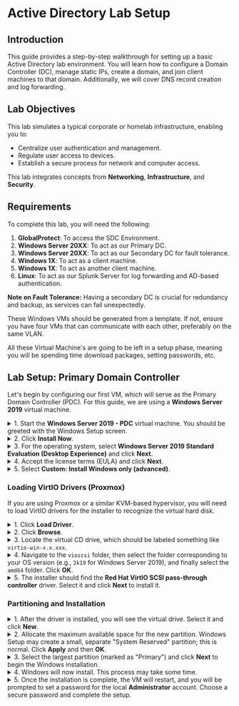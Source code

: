 # Active Directory Lab Setup

## Introduction

This guide provides a step-by-step walkthrough for setting up a basic Active Directory lab environment. You will learn how to configure a Domain Controller (DC), manage static IPs, create a domain, and join client machines to that domain. Additionally, we will cover DNS record creation and log forwarding.

## Lab Objectives

This lab simulates a typical corporate or homelab infrastructure, enabling you to:
- Centralize user authentication and management.
- Regulate user access to devices.
- Establish a secure process for network and computer access.

This lab integrates concepts from **Networking**, **Infrastructure**, and **Security**.

## Requirements

To complete this lab, you will need the following:

1.  **GlobalProtect**: To access the SDC Environment.
2.  **Windows Server 20XX**: To act as our Primary DC.
3.  **Windows Server 20XX**: To act as our Secondary DC for fault tolerance.
4.  **Windows 1X**: To act as a client machine.
5.  **Windows 1X**: To act as another client machine.
6.  **Linux**: To act as our Splunk Server for log forwarding and AD-based authentication.

**Note on Fault Tolerance:** Having a secondary DC is crucial for redundancy and backup, as services can fail unexpectedly.

These Windows VMs should be generated from a template. If not, ensure you have four VMs that can communicate with each other, preferably on the same VLAN.

All these Virtual Machine's are going to be left in a setup phase, meaning you will be spending time download packages, setting passwords, etc.

## Lab Setup: Primary Domain Controller

Let's begin by configuring our first VM, which will serve as the Primary Domain Controller (PDC). For this guide, we are using a **Windows Server 2019** virtual machine.

<details>
<summary>1. Start the <strong>Windows Server 2019 - PDC</strong> virtual machine. You should be greeted with the Windows Setup screen.</summary>

*Image of the Windows Setup screen.*

</details>
<details>
<summary>2. Click <strong>Install Now</strong>.</summary>

![Image showing the 'Install Now' button.](https://www.cppsoc.xyz/assets/documentation/ad-lab/pdc/1.png)

</details>
<details>
<summary>3. For the operating system, select <strong>Windows Server 2019 Standard Evaluation (Desktop Experience)</strong> and click <strong>Next</strong>.</summary>

> **Note:** Choosing an option without "Desktop Experience" will result in a command-line-only interface (PowerShell).

![Image of the OS selection screen.](https://www.cppsoc.xyz/assets/documentation/ad-lab/pdc/2.png)

</details>
<details>
<summary>4. Accept the license terms (EULA) and click <strong>Next</strong>.</summary>

![Image of the EULA screen with the 'Next' button highlighted.](https://www.cppsoc.xyz/assets/documentation/ad-lab/pdc/3.png)

</details>
<details>
<summary>5. Select <strong>Custom: Install Windows only (advanced)</strong>.</summary>

> The "Upgrade" option is not applicable here since we are performing a clean installation.

![Image of the installation type selection screen.](https://www.cppsoc.xyz/assets/documentation/ad-lab/pdc/4.png)

</details>

### Loading VirtIO Drivers (Proxmox)

If you are using Proxmox or a similar KVM-based hypervisor, you will need to load VirtIO drivers for the installer to recognize the virtual hard disk.

<details>
<summary>1. Click <strong>Load Driver</strong>.</summary>

> **Note:** These drivers are necessary for virtualized hardware to perform correctly. In our lab template, the driver disk is pre-mounted. If you're setting up a VM from scratch in a Proxmox environment, you'll need to mount the VirtIO driver ISO yourself.

![Image showing the 'Load Driver' button.](https://www.cppsoc.xyz/assets/documentation/ad-lab/pdc/5.png)

</details>
<details>
<summary>2. Click <strong>Browse</strong>.</summary>

![Image showing the 'Browse' button.](https://www.cppsoc.xyz/assets/documentation/ad-lab/pdc/6.png)

</details>
<details>
<summary>3. Locate the virtual CD drive, which should be labeled something like <code>virtio-win-x.x.xxx</code>.</summary>

![Image showing the file browser with the virtual CD drive highlighted.](https://www.cppsoc.xyz/assets/documentation/ad-lab/pdc/7.png)

</details>
<details>
<summary>4. Navigate to the <code>vioscsi</code> folder, then select the folder corresponding to your OS version (e.g., <code>2k19</code> for Windows Server 2019), and finally select the <code>amd64</code> folder. Click <strong>OK</strong>.</summary>

![Image showing the folder structure for the VirtIO driver.](https://www.cppsoc.xyz/assets/documentation/ad-lab/pdc/8.png)

</details>
<details>
<summary>5. The installer should find the <strong>Red Hat VirtIO SCSI pass-through controller</strong> driver. Select it and click <strong>Next</strong> to install it.</summary>

![Image showing the driver selection screen with the correct driver highlighted.](https://www.cppsoc.xyz/assets/documentation/ad-lab/pdc/9.png)

</details>

### Partitioning and Installation

<details>
<summary>1. After the driver is installed, you will see the virtual drive. Select it and click <strong>New</strong>.</summary>

![Image showing the virtual drive and the 'New' button.](https://www.cppsoc.xyz/assets/documentation/ad-lab/pdc/10.png)

</details>
<details>
<summary>2. Allocate the maximum available space for the new partition. Windows Setup may create a small, separate "System Reserved" partition; this is normal. Click <strong>Apply</strong> and then <strong>OK</strong>.</summary>

![Image showing the partition size allocation and confirmation prompt.](https://www.cppsoc.xyz/assets/documentation/ad-lab/pdc/11.png)

</details>
<details>
<summary>3. Select the largest partition (marked as "Primary") and click <strong>Next</strong> to begin the Windows installation.</summary>

![Image showing the primary partition selected and the 'Next' button highlighted.](https://www.cppsoc.xyz/assets/documentation/ad-lab/pdc/12.png)

![Image of the Windows installation progress screen.](https://www.cppsoc.xyz/assets/documentation/ad-lab/pdc/13.png)

</details>
<details>
<summary>4. Windows will now install. This process may take some time.</summary>

![Image of the password creation screen for the Administrator account.](https://www.cppsoc.xyz/assets/documentation/ad-lab/pdc/14.png)

</details>
<details>
<summary>5. Once the installation is complete, the VM will restart, and you will be prompted to set a password for the local <strong>Administrator</strong> account. Choose a secure password and complete the setup.</summary>

*No photo taken; but if you need help, reach out!*

</details>